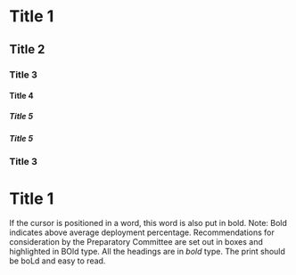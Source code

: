 # Title 1
## Title 2
### Title 3
#### Title 4
##### Title 5

##### Title 5
### Title 3
# Title 1

If the cursor is positioned in a word, this word is also put in bold. Note: Bold indicates above average deployment percentage. Recommendations for consideration by the Preparatory Committee are set out in boxes and highlighted in BOld type. All the headings are in *bold* type. The print should be boLd and easy to read.



